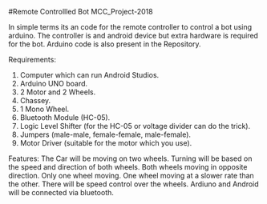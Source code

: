 #Remote Controllled Bot 
MCC_Project-2018

In simple terms its an code for the remote controller to control a bot using arduino.
The controller is and android device but extra hardware is required for the bot.
Arduino code is also present in the Repository.

Requirements:
1) Computer which can run Android Studios.
2) Arduino UNO board.
3) 2 Motor and 2 Wheels.
4) Chassey.
5) 1 Mono Wheel.
6) Bluetooth Module (HC-05).
7) Logic Level Shifter (for the HC-05 or voltage divider can do the trick).
8) Jumpers (male-male, female-female, male-female).
9) Motor Driver (suitable for the motor which you use).

Features:
The Car will be moving on two wheels.
Turning will be based on the speed and direction of both wheels.
Both wheels moving in opposite direction.
Only one wheel moving.
One wheel moving at a slower rate than the other.
There will be speed control over the wheels.
Ardiuno and Android will be connected via bluetooth.
